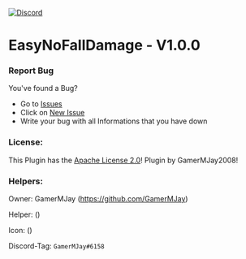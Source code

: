[![Discord](https://img.shields.io/badge/chat-on%20discord-7289da.svg)](https://discord.gg/RuF5gxRNfQ)
# EasyNoFallDamage - V1.0.0  

### Report Bug
You've found a Bug?
- Go to [Issues](https://github.com/GamerMJay/EasyNoFallDamage/issues)
- Click on [New Issue](https://github.com/GamerMJay/EasyNoFallDamage/issues/new/choose)
- Write your bug with all Informations that you have down

### License:
This Plugin has the [Apache License 2.0](/LICENSE)! Plugin by GamerMJay2008!

### Helpers:
Owner: GamerMJay (https://github.com/GamerMJay)

Helper: ()

Icon: ()

Discord-Tag: `GamerMJay#6158`
